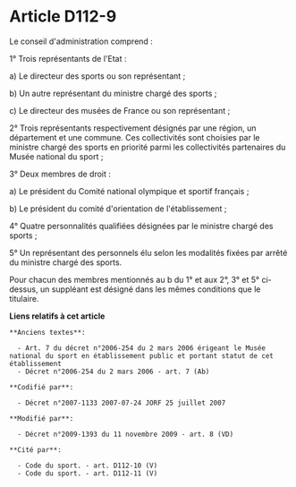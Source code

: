 # Article D112-9

Le conseil d'administration comprend :

1° Trois représentants de l'Etat :

a) Le directeur des sports ou son représentant ;

b) Un autre représentant du ministre chargé des sports ;

c) Le directeur des musées de France ou son représentant ;

2° Trois représentants respectivement désignés par une région, un département et une commune. Ces collectivités sont choisies
par le ministre chargé des sports en priorité parmi les collectivités partenaires du Musée national du sport ;

3° Deux membres de droit :

a) Le président du Comité national olympique et sportif français ;

b) Le président du comité d'orientation de l'établissement ;

4° Quatre personnalités qualifiées désignées par le ministre chargé des sports ;

5° Un représentant des personnels élu selon les modalités fixées par arrêté du ministre chargé des sports.

Pour chacun des membres mentionnés au b du 1° et aux 2°, 3° et 5° ci-dessus, un suppléant est désigné dans les mêmes
conditions que le titulaire.

**Liens relatifs à cet article**

	**Anciens textes**:

	  - Art. 7 du décret n°2006-254 du 2 mars 2006 érigeant le Musée national du sport en établissement public et portant statut de cet établissement
	  - Décret n°2006-254 du 2 mars 2006 - art. 7 (Ab)

	**Codifié par**:

	  - Décret n°2007-1133 2007-07-24 JORF 25 juillet 2007

	**Modifié par**:

	  - Décret n°2009-1393 du 11 novembre 2009 - art. 8 (VD)

	**Cité par**:

	  - Code du sport. - art. D112-10 (V)
	  - Code du sport. - art. D112-11 (V)

